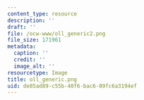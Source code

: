 ```yaml
---
content_type: resource
description: ''
draft: ''
file: /ocw-www/oll_generic2.png
file_size: 171961
metadata:
  caption: ''
  credit: ''
  image_alt: ''
resourcetype: Image
title: oll_generic.png
uid: de85ad89-c55b-40f6-bac6-09fc6a3194ef
---
```

